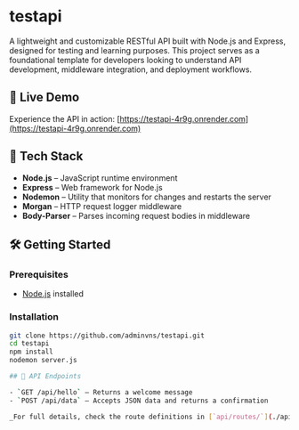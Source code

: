 # testapi

A lightweight and customizable RESTful API built with Node.js and Express, designed for testing and learning purposes. This project serves as a foundational template for developers looking to understand API development, middleware integration, and deployment workflows.

## 🚀 Live Demo

Experience the API in action: [https://testapi-4r9g.onrender.com](https://testapi-4r9g.onrender.com)

## 🧰 Tech Stack

- **Node.js** – JavaScript runtime environment  
- **Express** – Web framework for Node.js  
- **Nodemon** – Utility that monitors for changes and restarts the server  
- **Morgan** – HTTP request logger middleware  
- **Body-Parser** – Parses incoming request bodies in middleware  

## 🛠️ Getting Started

### Prerequisites

- [Node.js](https://nodejs.org/) installed

### Installation

```bash
git clone https://github.com/adminvns/testapi.git
cd testapi
npm install
nodemon server.js

## 🧪 API Endpoints

- `GET /api/hello` – Returns a welcome message  
- `POST /api/data` – Accepts JSON data and returns a confirmation  

_For full details, check the route definitions in [`api/routes/`](./api/routes/)._
